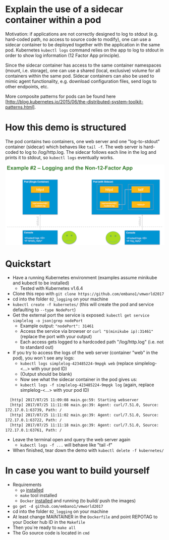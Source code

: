 # Explain the use of a sidecar container within a pod
Motivation: if applications are not correctly designed to log to stdout (e.g. hard-coded path, no access to source code to modify), one can use a sidecar container to be deployed together with the application in the same pod. Kubernetes `kubectl logs` command relies on the app to log to stdout in order to show log information (12 Factor App principle). 

Since the sidecar container has access to the same container namespaces (mount, i.e. storage), one can use a shared (local, exclusive) volume for all containers within the same pod. Sidecar containers can also be used to mimic agent functionality, e.g. download configuration files, send logs to other endpoints, etc.

More composite patterns for pods can be found here [http://blog.kubernetes.io/2015/06/the-distributed-system-toolkit-patterns.html].

# How this demo is structured
The pod contains two containers, one web server and one "log-to-stdout" container (sidecar) which behaves like `tail -f`. The web server is hard-coded to log to /log/http.log. The sidecar follows each line in the log and prints it to stdout, so `kubectl logs` eventually works.

![Overview](./img/image01.png)

# Quickstart
- Have a running Kubernetes environment (examples assume minikube and kubectl to be installed)
  - Tested with Kubernetes v1.6.4
- Clone this repo with `git clone https://github.com/embano1/vmworld2017`
- cd into the folder `02_logging` on your machine
- `kubectl create -f kubernetes/` (this will create the pod and service defaulting to `--type NodePort`)
- Get the external port the service is exposed: `kubectl get service simplelog -o json|grep nodePort` 
  - Example output: `"nodePort": 31461`
  - Access the service via browser or `curl "$(minikube ip):31461"` (replace the port with your output)
  - Each access gets logged to a hardcoded path "/log/http.log" (i.e. not to standard out)
- If you try to access the logs of the web server (container "web" in the pod), you won´t see any logs: 
  - `kubectl logs simplelog-423485224-9mpgk web` (replace simplelog-<...> with your pod ID)
  - (Output should be blank)
  - Now see what the sidecar container in the pod gives us: 
  - `kubectl logs -f simplelog-423485224-9mpgk log` (again, replace simplelog-<...> with your pod ID)
```  
  [http] 2017/07/25 11:09:08 main.go:59: Starting webserver
  [http] 2017/07/25 11:11:08 main.go:39: Agent: curl/7.51.0, Source: 172.17.0.1:63739, Path: /
  [http] 2017/07/25 11:11:02 main.go:39: Agent: curl/7.51.0, Source: 172.17.0.1:63722, Path: /
  [http] 2017/07/25 11:11:18 main.go:39: Agent: curl/7.51.0, Source: 172.17.0.1:63761, Path: /
 ```
- Leave the terminal open and query the web server again
  - `kubectl logs -f ...` will behave like "tail -f"
- When finished, tear down the demo with `kubectl delete -f kubernetes/`


# In case you want to build yourself
- Requirements
  - `go` [installed](https://golang.org/dl/)
  - `make` tool installed
  - `Docker` [installed](https://docs.docker.com/engine/installation/) and running (to build/ push the images)
- `go get -d github.com/embano1/vmworld2017`
- cd into the folder `02_logging` on your machine
- At least change MAINTAINER in the `Dockerfile` and point REPOTAG to your Docker hub ID in the `Makefile`
- Then you´re ready to `make all`
- The Go source code is located in `cmd`
